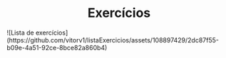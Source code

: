 <h1 align="center"> Exercícios </h1>
![Lista de exercícios](https://github.com/vitorv1/listaExercicios/assets/108897429/2dc87f55-b09e-4a51-92ce-8bce82a860b4)
